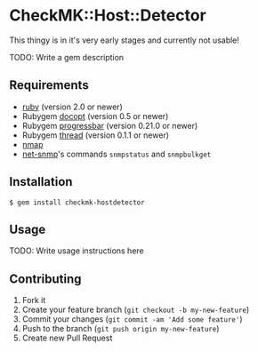 # CheckMK::Host::Detector

This thingy is in it's very early stages and currently not usable!

TODO: Write a gem description

## Requirements

* [ruby](https://www.ruby-lang.org/) (version 2.0 or newer)
* Rubygem [docopt](https://rubygems.org/gems/docopt) (version 0.5 or newer)
* Rubygem [progressbar](https://rubygems.org/gems/progressbar) (version 0.21.0 or newer)
* Rubygem [thread](https://rubygems.org/gems/thread) (version 0.1.1 or newer)
* [nmap](http://nmap.org/)
* [net-snmp](http://www.net-snmp.org/)'s commands `snmpstatus` and `snmpbulkget`

## Installation

    $ gem install checkmk-hostdetector

## Usage

TODO: Write usage instructions here

## Contributing

1. Fork it
2. Create your feature branch (`git checkout -b my-new-feature`)
3. Commit your changes (`git commit -am 'Add some feature'`)
4. Push to the branch (`git push origin my-new-feature`)
5. Create new Pull Request
